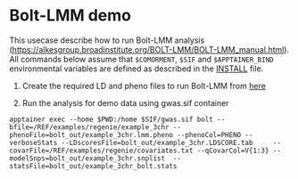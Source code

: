 # Bolt-LMM demo

This usecase describe how to run Bolt-LMM analysis (<https://alkesgroup.broadinstitute.org/BOLT-LMM/BOLT-LMM_manual.html>). All commands below assume that ``$COMORMENT``, ``$SIF`` and ``$APPTAINER_BIND`` environmental variables are defined as described in the [INSTALL](../INSTALL.md) file.

1. Create the required LD and pheno files to run Bolt-LMM from [here](https://github.com/comorment/containers/tree/main/reference/examples/boltlmm)

2. Run the analysis for demo data using gwas.sif container

```
apptainer exec --home $PWD:/home $SIF/gwas.sif bolt --bfile=/REF/examples/regenie/example_3chr --phenoFile=bolt_out/example_3chr.lmm.pheno --phenoCol=PHENO --verboseStats --LDscoresFile=bolt_out/example_3chr.LDSCORE.tab     --covarFile=/REF/examples/regenie/covariates.txt --qCovarCol=V{1:3} --modelSnps=bolt_out/example_3chr.snplist  --statsFile=bolt_out/example_3chr_bolt.stats

```
